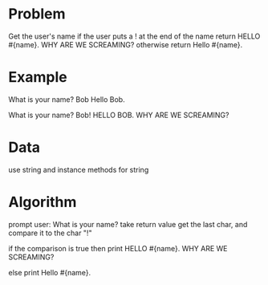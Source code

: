 # Problem
Get the user's name
if the user puts a ! at the end of the name
return 
HELLO #{name}. WHY ARE WE SCREAMING?
otherwise return
Hello #{name}.

# Example

What is your name? Bob
Hello Bob.

What is your name? Bob!
HELLO BOB. WHY ARE WE SCREAMING?

# Data
use string and instance methods for string

# Algorithm

prompt user: What is your name?
take return value get the last char, and compare it to the char "!"

if the comparison is true then print 
HELLO #{name}. WHY ARE WE SCREAMING?

else print
Hello #{name}.

